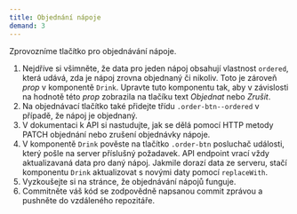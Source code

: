 ```yaml
---
title: Objednání nápoje
demand: 3
---
```


Zprovozníme tlačítko pro objednávání nápoje.

1. Nejdříve si všimněte, že data pro jeden nápoj obsahují vlastnost `ordered`, která udává, zda je nápoj zrovna objednaný či nikoliv. Toto je zároveň _prop_ v komponentě `Drink`. Upravte tuto komponentu tak, aby v závislosti na hodnotě této _prop_ zobrazila na tlačíku text _Objednat_ nebo _Zrušit_.
1. Na objednávací tlačítko také přidejte třídu `.order-btn--ordered` v případě, že nápoj je objednaný.
1. V dokumentaci k API si nastudujte, jak se dělá pomocí HTTP metody PATCH objednání nebo zrušení objednávky nápoje.
1. V komponentě `Drink` pověste na tlačítko `.order-btn` posluchač události, který pošle na server příslušný požadavek. API endpoint vrací vždy aktualizavaná data pro daný nápoj. Jakmile dorazí data ze serveru, stačí komponentu `Drink` aktualizovat s novými daty pomocí `replaceWith`.
1. Vyzkoušejte si na stránce, že objednávání nápojů funguje.
1. Commitněte váš kód se zodpovědně napsanou commit zprávou a pushněte do vzdáleného repozitáře.
